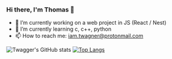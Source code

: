 ### Hi there, I'm Thomas 👋

- 🔭 I’m currently working on a web project in JS (React / Nest)
- 🌱 I’m currently learning c, c++, python
- 📫 How to reach me: iam.twagner@protonmail.com

![Twagger's GitHub stats](https://github-readme-stats.vercel.app/api?username=twagger&show_icons=true&theme=default&hide=contribs)
[![Top Langs](https://github-readme-stats.vercel.app/api/top-langs/?username=twagner&layout=compact)](https://github.com/anuraghazra/github-readme-stats)
